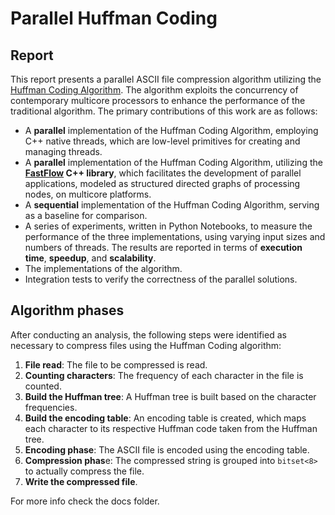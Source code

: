 # Parallel Huffman Coding

## Report
This report presents a parallel ASCII file compression algorithm utilizing the [Huffman Coding Algorithm](https://en.wikipedia.org/wiki/Huffman_coding). The algorithm exploits the concurrency of contemporary multicore processors to enhance the performance of the traditional algorithm. The primary contributions of this work are as follows:

- A **parallel** implementation of the Huffman Coding Algorithm, employing C++ native threads, which are low-level primitives for creating and managing threads.
- A **parallel** implementation of the Huffman Coding Algorithm, utilizing the **[FastFlow](https://github.com/fastflow/fastflow) C++ library**, which facilitates the development of parallel applications, modeled as structured directed graphs of processing nodes, on multicore platforms.
- A **sequential** implementation of the Huffman Coding Algorithm, serving as a baseline for comparison.
- A series of experiments, written in Python Notebooks, to measure the performance of the three implementations, using varying input sizes and numbers of threads. The results are reported in terms of **execution time**, **speedup**, and **scalability**.
- The implementations of the algorithm.
- Integration tests to verify the correctness of the parallel solutions.

## Algorithm phases
After conducting an analysis, the following steps were identified as necessary to compress files using the Huffman Coding algorithm:

1. **File read**: The file to be compressed is read.
2. **Counting characters**: The frequency of each character in the file is counted.
3. **Build the Huffman tree**: A Huffman tree is built based on the character frequencies.
4. **Build the encoding table**: An encoding table is created, which maps each character to its respective Huffman code taken from the Huffman tree.
5. **Encoding phase**: The ASCII file is encoded using the encoding table.
6. **Compression phas**e: The compressed string is grouped into `bitset<8>` to actually compress the file.
7. **Write the compressed file**.

For more info check the docs folder.
